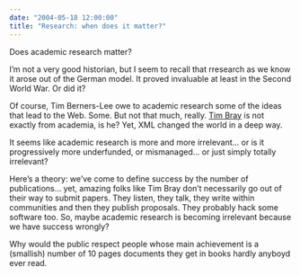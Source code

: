 ```yaml
---
date: "2004-05-18 12:00:00"
title: "Research: when does it matter?"
---
```




Does academic research matter?

I&rsquo;m not a very good historian, but I seem to recall that rresearch as we know it arose out of the German model. It proved invaluable at least in the Second World War. Or did it?

Of course, Tim Berners-Lee owe to academic research some of the ideas that lead to the Web. Some. But not that much, really. [Tim Bray](http://www.tbray.org/ongoing/) is not exactly from academia, is he? Yet, XML changed the world in a deep way.

It seems like academic research is more and more irrelevant&hellip; or is it progressively more underfunded, or mismanaged&hellip; or just simply totally irrelevant?

Here&rsquo;s a theory: we&rsquo;ve come to define success by the number of publications&hellip; yet, amazing folks like Tim Bray don&rsquo;t necessarily go out of their way to submit papers. They listen, they talk, they write within communities and then they publish proposals. They probably hack some software too. So, maybe academic research is becoming irrelevant because we have success wrongly?

Why would the public respect people whose main achievement is a (smallish) number of 10 pages documents they get in books hardly anyboyd ever read.

